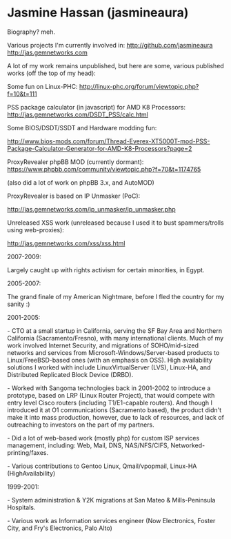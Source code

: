 # Jasmine Hassan (jasmineaura)

Biography? meh.

Various projects I'm currently involved in: <http://github.com/jasmineaura>
<http://jas.gemnetworks.com>

A lot of my work remains unpublished, but here are some, various published
works (off the top of my head):

Some fun on Linux-PHC: http://linux-phc.org/forum/viewtopic.php?f=10&t=111

PSS package calculator (in javascript) for AMD K8 Processors:
<http://jas.gemnetworks.com/DSDT_PSS/calc.html>

Some BIOS/DSDT/SSDT and Hardware modding fun:

<http://www.bios-mods.com/forum/Thread-Everex-XT5000T-mod-PSS-Package-Calculator-Generator-for-AMD-K8-Processors?page=2>

ProxyRevealer phpBB MOD (currently dormant):
https://www.phpbb.com/community/viewtopic.php?f=70&t=1174765

(also did a lot of work on phpBB 3.x, and AutoMOD)

ProxyRevealer is based on IP Unmasker (PoC):

<http://jas.gemnetworks.com/ip_unmasker/ip_unmasker.php>

Unreleased XSS work (unreleased because I used it to bust spammers/trolls
using web-proxies):

<http://jas.gemnetworks.com/xss/xss.html>

2007-2009:

Largely caught up with rights activism for certain minorities, in Egypt.

2005-2007:

The grand finale of my American Nightmare, before I fled the country for my
sanity :)

2001-2005:

\- CTO at a small startup in California, serving the SF Bay Area and Northern
California (Sacramento/Fresno), with many international clients. Much of my
work involved Internet Security, and migrations of SOHO/mid-sized networks and
services from Microsoft-Windows/Server-based products to Linux/FreeBSD-based
ones (with an emphasis on OSS). High availability solutions I worked with
include LinuxVirtualServer (LVS), Linux-HA, and Distributed Replicated Block
Device (DRBD).

\- Worked with Sangoma technologies back in 2001-2002 to introduce a
prototype, based on LRP (Linux Router Project), that would compete with entry
level Cisco routers (including T1/E1-capable routers). And though I introduced
it at O1 communications (Sacramento based), the product didn't make it into
mass production, however, due to lack of resources, and lack of outreaching to
investors on the part of my partners.

\- Did a lot of web-based work (mostly php) for custom ISP services
management, including: Web, Mail, DNS, NAS/NFS/CIFS, Networked-printing/faxes.

\- Various contributions to Gentoo Linux, Qmail/vpopmail, Linux-HA
(HighAvailability)

1999-2001:

\- System administration & Y2K migrations at San Mateo & Mills-Peninsula
Hospitals.

\- Various work as Information services engineer (Now Electronics, Foster
City, and Fry's Electronics, Palo Alto)

